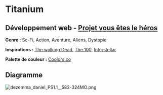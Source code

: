 # Titanium
## Développement web - [Projet vous êtes le héros](https://smnarnold.com/projets/vous-etes-le-heros)

**Genre :** Sc-Fi, Action, Aventure, Aliens, Dystopie

**Inspirations :** [The walking Dead](https://en.wikipedia.org/wiki/The_Walking_Dead_(TV_series)), [The 100](https://en.wikipedia.org/wiki/The_100_(TV_series)), [Interstellar](https://en.wikipedia.org/wiki/Interstellar_(film))

**Palette de couleur :** [Coolors.co](https://coolors.co/000000-2f4550-586f7c-b8dbd9-f4f4f9)
## Diagramme 
![dezemma_daniel_PS1.1__582-324MO.png](assets/dezemma_daniel_PS1.1__582-324MO.png)
